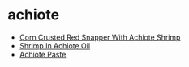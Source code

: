# achiote

 * [Corn Crusted Red Snapper With Achiote Shrimp](../index/c/corn-crusted-red-snapper-with-achiote-shrimp-103882.json)
 * [Shrimp In Achiote Oil](../index/s/shrimp-in-achiote-oil-51231640.json)
 * [Achiote Paste](../index/a/achiote-paste.json)
